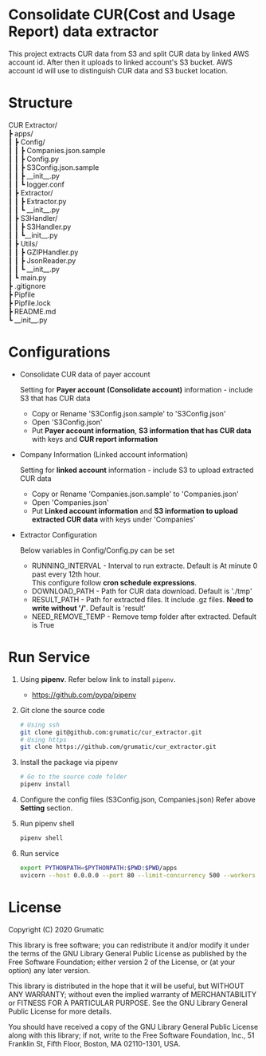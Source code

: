 # Consolidate CUR(Cost and Usage Report) data extractor
This project extracts CUR data from S3 and split CUR data by linked AWS account id. After then it uploads to linked account's S3 bucket. AWS account id will use to distinguish CUR data and S3 bucket location. 

# Structure
CUR Extractor/\
┣ apps/\
┃ ┣ Config/\
┃ ┃ ┣ Companies.json.sample\
┃ ┃ ┣ Config.py\
┃ ┃ ┣ S3Config.json.sample\
┃ ┃ ┣ \_\_init\_\_.py\
┃ ┃ ┗ logger.conf\
┃ ┣ Extractor/\
┃ ┃ ┣ Extractor.py\
┃ ┃ ┗ \_\_init\_\_.py\
┃ ┣ S3Handler/\
┃ ┃ ┣ S3Handler.py\
┃ ┃ ┗\_\_init\_\_.py\
┃ ┣ Utils/\
┃ ┃ ┣ GZIPHandler.py\
┃ ┃ ┣ JsonReader.py\
┃ ┃ ┗ \_\_init\_\_.py\
┃ ┗ main.py\
┣ .gitignore\
┣ Pipfile\
┣ Pipfile.lock\
┣ README.md\
┗ \_\_init\_\_.py

# Configurations
- Consolidate CUR data of payer account

    Setting for **Payer account (Consolidate account)** information - include S3 that has CUR data
    
    * Copy or Rename 'S3Config.json.sample' to 'S3Config.json'
    * Open 'S3Config.json'
    * Put **Payer account information**, **S3 information that has CUR data** with keys and **CUR report information**

- Company Information (Linked account information)

    Setting for **linked account** information - include S3 to upload extracted CUR data

    * Copy or Rename 'Companies.json.sample' to 'Companies.json'
    * Open 'Companies.json'
    * Put **Linked account information** and **S3 information to upload extracted CUR data** with keys under 'Companies'

- Extractor Configuration

    Below variables in Config/Config.py can be set

    * RUNNING_INTERVAL - Interval to run extracte. Default is At minute 0 past every 12th hour.\
    This configure follow **cron schedule expressions**. 
    * DOWNLOAD_PATH - Path for CUR data download. Default is './tmp'
    * RESULT_PATH - Path for extracted files. It include .gz files. **Need to write without '/'**. Default is 'result'
    * NEED_REMOVE_TEMP - Remove temp folder after extracted. Default is True

# Run Service
1. Using **pipenv**. Refer below link to install `pipenv`.
    - https://github.com/pypa/pipenv

2. Git clone the source code
    ```bash
    # Using ssh
    git clone git@github.com:grumatic/cur_extractor.git
    # Using https
    git clone https://github.com/grumatic/cur_extractor.git
    ```
3. Install the package via pipenv
    ```bash
    # Go to the source code folder
    pipenv install
    ```
4. Configure the config files (S3Config.json, Companies.json)
    Refer above **Setting** section. 
5. Run pipenv shell
    ```bash
    pipenv shell
    ```
6. Run service
    ```bash
    export PYTHONPATH=$PYTHONPATH:$PWD:$PWD/apps
    uvicorn --host 0.0.0.0 --port 80 --limit-concurrency 500 --workers 1 apps.main:scheduler --reload
    ```

# License 
Copyright (C) 2020 Grumatic

This library is free software; you can redistribute it and/or
modify it under the terms of the GNU Library General Public
License as published by the Free Software Foundation; either
version 2 of the License, or (at your option) any later version.

This library is distributed in the hope that it will be useful,
but WITHOUT ANY WARRANTY; without even the implied warranty of
MERCHANTABILITY or FITNESS FOR A PARTICULAR PURPOSE.  See the GNU
Library General Public License for more details.

You should have received a copy of the GNU Library General Public
License along with this library; if not, write to the
Free Software Foundation, Inc., 51 Franklin St, Fifth Floor,
Boston, MA  02110-1301, USA.
